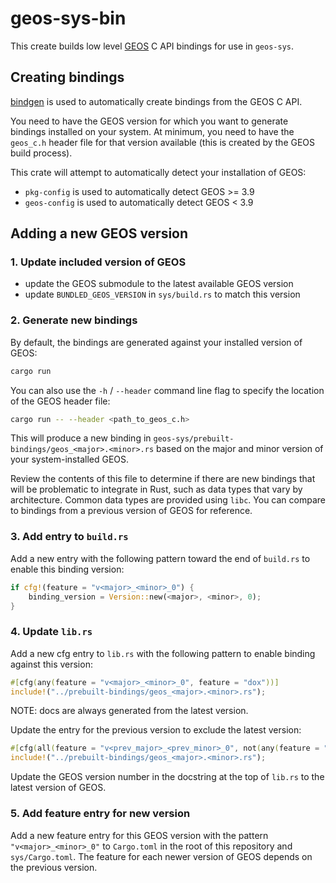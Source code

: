 # geos-sys-bin

This create builds low level [GEOS](https://libgeos.org/) C API bindings for use
in `geos-sys`.

## Creating bindings

[bindgen](https://docs.rs/bindgen/latest/bindgen/) is used to automatically
create bindings from the GEOS C API.

You need to have the GEOS version for which you want to generate bindings
installed on your system. At minimum, you need to have the `geos_c.h` header
file for that version available (this is created by the GEOS build process).

This crate will attempt to automatically detect your installation of GEOS:

-   `pkg-config` is used to automatically detect GEOS >= 3.9
-   `geos-config` is used to automatically detect GEOS < 3.9

## Adding a new GEOS version

### 1. Update included version of GEOS

* update the GEOS submodule to the latest available GEOS version
* update `BUNDLED_GEOS_VERSION` in `sys/build.rs` to match this version

### 2. Generate new bindings

By default, the bindings are generated against your installed version of GEOS:

```bash
cargo run
```

You can also use the `-h` / `--header` command line flag to specify the location
of the GEOS header file:

```bash
cargo run -- --header <path_to_geos_c.h>
```

This will produce a new binding in
`geos-sys/prebuilt-bindings/geos_<major>.<minor>.rs` based on the major and minor
version of your system-installed GEOS.

Review the contents of this file to determine if there are new bindings that
will be problematic to integrate in Rust, such as data types that vary by
architecture. Common data types are provided using `libc`. You can compare to
bindings from a previous version of GEOS for reference.

### 3. Add entry to `build.rs`

Add a new entry with the following pattern toward the end of `build.rs` to
enable this binding version:

```rust
if cfg!(feature = "v<major>_<minor>_0") {
    binding_version = Version::new(<major>, <minor>, 0);
}
```

### 4. Update `lib.rs`

Add a new cfg entry to `lib.rs` with the following pattern to enable binding
against this version:

```rust
#[cfg(any(feature = "v<major>_<minor>_0", feature = "dox"))]
include!("../prebuilt-bindings/geos_<major>.<minor>.rs");
```

NOTE: docs are always generated from the latest version.


Update the entry for the previous version to exclude the latest version:

```rust
#[cfg(all(feature = "v<prev_major>_<prev_minor>_0", not(any(feature = "v<major>_<minor>_0", feature = "dox"))))]
include!("../prebuilt-bindings/geos_<major>.<minor>.rs");
```

Update the GEOS version number in the docstring at the top of `lib.rs` to the
latest version of GEOS.

### 5. Add feature entry for new version

Add a new feature entry for this GEOS version with the pattern
`"v<major>_<minor>_0"` to `Cargo.toml` in the root of this repository and
`sys/Cargo.toml`. The feature for each newer version of GEOS depends on the
previous version.
